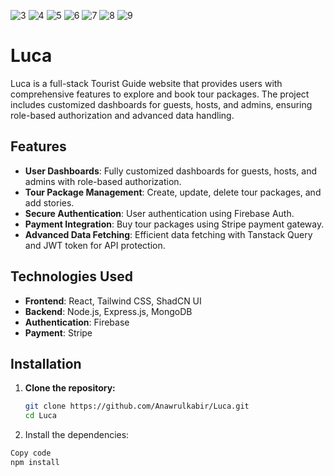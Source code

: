 ![3](https://github.com/Anawrulkabir/Luca/assets/100487781/4fce5a66-d279-4701-952d-03fbae339302)
![4](https://github.com/Anawrulkabir/Luca/assets/100487781/305a47e1-293a-4cb0-ba2f-c46dac700f64)
![5](https://github.com/Anawrulkabir/Luca/assets/100487781/10340581-94be-4c27-9b35-2afeb6e080f3)
![6](https://github.com/Anawrulkabir/Luca/assets/100487781/3ab13089-dfb9-4f31-8f55-4a347252a14e)
![7](https://github.com/Anawrulkabir/Luca/assets/100487781/ecb19345-2af1-4258-9826-161a959c3b4e)
![8](https://github.com/Anawrulkabir/Luca/assets/100487781/21c1e43f-b869-41b2-9272-dc93f82f938e)
![9](https://github.com/Anawrulkabir/Luca/assets/100487781/036c9a0e-4115-4ce9-a755-954d0325e537)

# Luca

Luca is a full-stack Tourist Guide website that provides users with comprehensive features to explore and book tour packages. The project includes customized dashboards for guests, hosts, and admins, ensuring role-based authorization and advanced data handling.

## Features

- **User Dashboards**: Fully customized dashboards for guests, hosts, and admins with role-based authorization.
- **Tour Package Management**: Create, update, delete tour packages, and add stories.
- **Secure Authentication**: User authentication using Firebase Auth.
- **Payment Integration**: Buy tour packages using Stripe payment gateway.
- **Advanced Data Fetching**: Efficient data fetching with Tanstack Query and JWT token for API protection.

## Technologies Used

- **Frontend**: React, Tailwind CSS, ShadCN UI
- **Backend**: Node.js, Express.js, MongoDB
- **Authentication**: Firebase
- **Payment**: Stripe

## Installation

1. **Clone the repository:**

   ```bash
   git clone https://github.com/Anawrulkabir/Luca.git
   cd Luca
2. Install the dependencies:

```bash
Copy code
npm install



